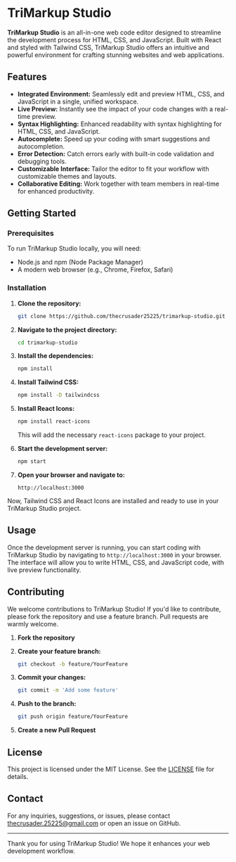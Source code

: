 # TriMarkup Studio

**TriMarkup Studio** is an all-in-one web code editor designed to streamline the development process for HTML, CSS, and JavaScript. Built with React and styled with Tailwind CSS, TriMarkup Studio offers an intuitive and powerful environment for crafting stunning websites and web applications.

## Features

- **Integrated Environment:** Seamlessly edit and preview HTML, CSS, and JavaScript in a single, unified workspace.
- **Live Preview:** Instantly see the impact of your code changes with a real-time preview.
- **Syntax Highlighting:** Enhanced readability with syntax highlighting for HTML, CSS, and JavaScript.
- **Autocomplete:** Speed up your coding with smart suggestions and autocompletion.
- **Error Detection:** Catch errors early with built-in code validation and debugging tools.
- **Customizable Interface:** Tailor the editor to fit your workflow with customizable themes and layouts.
- **Collaborative Editing:** Work together with team members in real-time for enhanced productivity.

## Getting Started

### Prerequisites

To run TriMarkup Studio locally, you will need:

- Node.js and npm (Node Package Manager)
- A modern web browser (e.g., Chrome, Firefox, Safari)

### Installation

1. **Clone the repository:**

    ```sh
    git clone https://github.com/thecrusader25225/trimarkup-studio.git
    ```

2. **Navigate to the project directory:**

    ```sh
    cd trimarkup-studio
    ```

3. **Install the dependencies:**

    ```sh
    npm install
    ```

4. **Install Tailwind CSS:**

    ```sh
    npm install -D tailwindcss
    ```

5. **Install React Icons:**

    ```sh
    npm install react-icons
    ```

    This will add the necessary `react-icons` package to your project.

6. **Start the development server:**

    ```sh
    npm start
    ```

7. **Open your browser and navigate to:**

    ```
    http://localhost:3000
    ```

Now, Tailwind CSS and React Icons are installed and ready to use in your TriMarkup Studio project.

## Usage

Once the development server is running, you can start coding with TriMarkup Studio by navigating to `http://localhost:3000` in your browser. The interface will allow you to write HTML, CSS, and JavaScript code, with live preview functionality.

## Contributing

We welcome contributions to TriMarkup Studio! If you'd like to contribute, please fork the repository and use a feature branch. Pull requests are warmly welcome.

1. **Fork the repository**
2. **Create your feature branch:**

    ```sh
    git checkout -b feature/YourFeature
    ```

3. **Commit your changes:**

    ```sh
    git commit -m 'Add some feature'
    ```

4. **Push to the branch:**

    ```sh
    git push origin feature/YourFeature
    ```

5. **Create a new Pull Request**

## License

This project is licensed under the MIT License. See the [LICENSE](LICENSE) file for details.

## Contact

For any inquiries, suggestions, or issues, please contact thecrusader.25225@gmail.com or open an issue on GitHub.

---

Thank you for using TriMarkup Studio! We hope it enhances your web development workflow.
